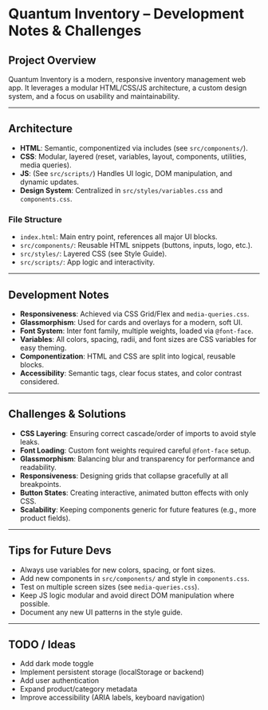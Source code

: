 # Quantum Inventory – Development Notes & Challenges

## Project Overview

Quantum Inventory is a modern, responsive inventory management web app. It leverages a modular HTML/CSS/JS architecture, a custom design system, and a focus on usability and maintainability.

---

## Architecture

- **HTML**: Semantic, componentized via includes (see `src/components/`).
- **CSS**: Modular, layered (reset, variables, layout, components, utilities, media queries).
- **JS**: (See `src/scripts/`) Handles UI logic, DOM manipulation, and dynamic updates.
- **Design System**: Centralized in `src/styles/variables.css` and `components.css`.

### File Structure

- `index.html`: Main entry point, references all major UI blocks.
- `src/components/`: Reusable HTML snippets (buttons, inputs, logo, etc.).
- `src/styles/`: Layered CSS (see Style Guide).
- `src/scripts/`: App logic and interactivity.

---

## Development Notes

- **Responsiveness**: Achieved via CSS Grid/Flex and `media-queries.css`.
- **Glassmorphism**: Used for cards and overlays for a modern, soft UI.
- **Font System**: Inter font family, multiple weights, loaded via `@font-face`.
- **Variables**: All colors, spacing, radii, and font sizes are CSS variables for easy theming.
- **Componentization**: HTML and CSS are split into logical, reusable blocks.
- **Accessibility**: Semantic tags, clear focus states, and color contrast considered.

---

## Challenges & Solutions

- **CSS Layering**: Ensuring correct cascade/order of imports to avoid style leaks.
- **Font Loading**: Custom font weights required careful `@font-face` setup.
- **Glassmorphism**: Balancing blur and transparency for performance and readability.
- **Responsiveness**: Designing grids that collapse gracefully at all breakpoints.
- **Button States**: Creating interactive, animated button effects with only CSS.
- **Scalability**: Keeping components generic for future features (e.g., more product fields).

---

## Tips for Future Devs

- Always use variables for new colors, spacing, or font sizes.
- Add new components in `src/components/` and style in `components.css`.
- Test on multiple screen sizes (see `media-queries.css`).
- Keep JS logic modular and avoid direct DOM manipulation where possible.
- Document any new UI patterns in the style guide.

---

## TODO / Ideas

- Add dark mode toggle
- Implement persistent storage (localStorage or backend)
- Add user authentication
- Expand product/category metadata
- Improve accessibility (ARIA labels, keyboard navigation)
